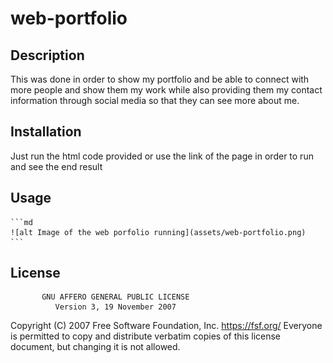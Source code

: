 # web-portfolio

## Description

This was done in order to show my portfolio and be able to connect with more people and show them my work while also providing them my contact information through social
media so that they can see more about me.

## Installation

Just run the html code provided or use the link of the page in order to run and see the end result

## Usage

    ```md
    ![alt Image of the web porfolio running](assets/web-portfolio.png)
    ```

## License

           GNU AFFERO GENERAL PUBLIC LICENSE
              Version 3, 19 November 2007

 Copyright (C) 2007 Free Software Foundation, Inc. <https://fsf.org/>
 Everyone is permitted to copy and distribute verbatim copies
 of this license document, but changing it is not allowed.
